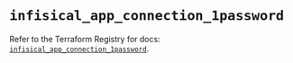# `infisical_app_connection_1password`

Refer to the Terraform Registry for docs: [`infisical_app_connection_1password`](https://registry.terraform.io/providers/infisical/infisical/0.15.41/docs/resources/app_connection_1password).
